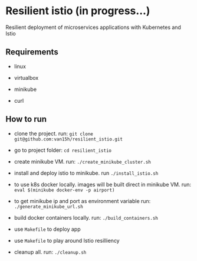 # Resilient istio (in progress...)

Resilient deployment of microservices applications with Kubernetes and Istio

## Requirements

+ linux

+ virtualbox

+ minikube

+ curl

## How to run

+ clone the project. run: `git clone git@github.com:van15h/resilient_istio.git`

+ go to project folder: `cd resilient_istio`

+ create minikube VM. run: `./create_minikube_cluster.sh`

+ install and deploy istio to minikube. run `./install_istio.sh`

+ to use k8s docker locally. images will be built direct in minikube VM.
    run: `eval $(minikube docker-env -p airport)`

+ to get minikube ip and port as environment variable run: `./generate_minikube_url.sh`

+ build docker containers locally. run: `./build_containers.sh`

+ use `Makefile` to deploy app

+ use `Makefile` to play around Istio resilliency

+ cleanup all. run: `./cleanup.sh`
